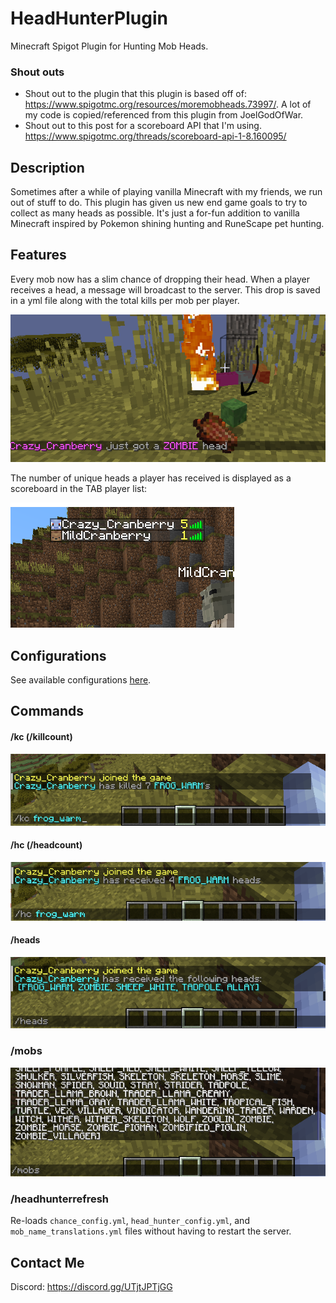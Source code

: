 # HeadHunterPlugin
Minecraft Spigot Plugin for Hunting Mob Heads.

### Shout outs
- Shout out to the plugin that this plugin is based off of: https://www.spigotmc.org/resources/moremobheads.73997/. A lot of my code is copied/referenced from this plugin from JoelGodOfWar.
- Shout out to this post for a scoreboard API that I'm using. https://www.spigotmc.org/threads/scoreboard-api-1-8.160095/

## Description
Sometimes after a while of playing vanilla Minecraft with my friends, we run out of stuff to do.
This plugin has given us new end game goals to try to collect as many heads as possible.
It's just a for-fun addition to vanilla Minecraft inspired by Pokemon shining hunting and RuneScape pet hunting.

## Features
Every mob now has a slim chance of dropping their head. When a player receives a head, a message will broadcast to the server.
This drop is saved in a yml file along with the total kills per mob per player.

![image](images/HeadDrop.png)

The number of unique heads a player has received is displayed as a scoreboard in the TAB player list:

![image](images/TabScoreboard.png)


## Configurations

See available configurations [here](configurations.md).


## Commands

#### /kc (/killcount)
![image](images/KcCommand.png)

#### /hc (/headcount)
![image](images/HcCommand.png)

#### /heads
![image](images/Heads.png)

### /mobs
![image](images/Mobs.png)

### /headhunterrefresh
Re-loads `chance_config.yml`, `head_hunter_config.yml`, and `mob_name_translations.yml` files without having to restart the server.


## Contact Me
Discord: https://discord.gg/UTjtJPTjGG
